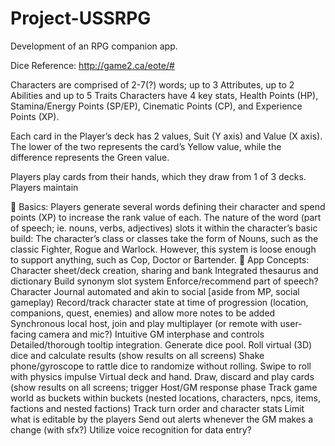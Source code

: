 # Project-USSRPG
Development of an RPG companion app.

Dice Reference: http://game2.ca/eote/#

Characters are comprised of 2-7(?) words; up to 3 Attributes, up to 2 Abilities and up to 5 Traits
Characters have 4 key stats, Health Points (HP), Stamina/Energy Points (SP/EP), Cinematic Points (CP), and Experience Points (XP).

Each card in the Player’s deck has 2 values, Suit (Y axis) and Value (X axis). The lower of the two represents the card’s Yellow value, while the difference represents the Green value.

Players play cards from their hands, which they draw from 1 of 3 decks. Players maintain 




Basics: Players generate several words defining their character and spend points (XP) to increase the rank value of each. The nature of the word (part of speech; ie. nouns, verbs, adjectives) slots it within the character’s basic build: 
The character’s class or classes take the form of Nouns, such as the classic Fighter, Rogue and  Warlock. However, this system is loose enough to support anything, such as Cop, Doctor or Bartender.

App Concepts:
Character sheet/deck creation, sharing and bank
Integrated thesaurus and dictionary
Build synonym slot system
Enforce/recommend part of speech?
Character Journal automated and akin to social [aside from MP, social gameplay)
Record/track character state at time of progression (location, companions, quest, enemies) and allow more notes to be added
Synchronous local host, join and play multiplayer (or remote with user-facing camera and mic?)
Intuitive GM interphase and controls
Detailed/thorough tooltip integration.
Generate dice pool. Roll virtual (3D) dice and calculate results (show results on all screens)
Shake phone/gyroscope to rattle dice to randomize without rolling. Swipe to roll with physics impulse
Virtual deck and hand. Draw, discard and play cards (show results on all screens; trigger Host/GM response phase
Track game world as buckets within buckets (nested locations, characters, npcs, items, factions and nested factions)
Track turn order and character stats
Limit what is editable by the players
Send out alerts whenever the GM makes a change (with sfx?)
Utilize voice recognition for data entry?


